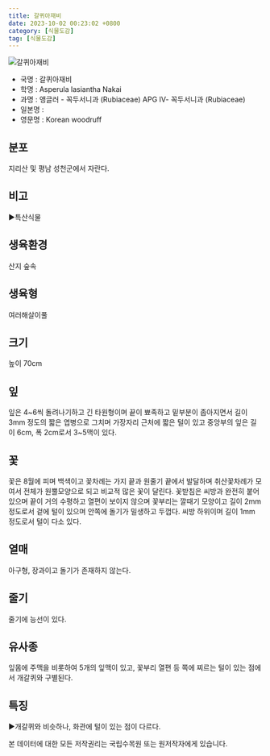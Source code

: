 ```yaml
---
title: 갈퀴아재비
date: 2023-10-02 00:23:02 +0800
category: [식물도감]
tag: [식물도감]
---
```




![갈퀴아재비](/fileUpload/plants/basic/Rubiaceae/Asperula/22915/22915_1_th2.JPG)
- 국명 : 갈퀴아재비
- 학명 : Asperula lasiantha Nakai
- 과명 : 앵글러 - 꼭두서니과 (Rubiaceae) APG Ⅳ- 꼭두서니과 (Rubiaceae)
- 일본명 : 
- 영문명 : Korean woodruff


## 분포
지리산 및 평남 성천군에서 자란다.
## 비고
▶특산식물
## 생육환경
산지 숲속
## 생육형
여러해살이풀
## 크기
높이 70cm
## 잎
잎은 4~6씩 돌려나기하고 긴 타원형이며 끝이 뾰족하고 밑부분이 좁아지면서 길이 3mm 정도의 짧은 엽병으로 그치며 가장자리 근처에 짧은 털이 있고 중앙부의 잎은 길이 6cm, 폭 2cm로서 3~5맥이 있다.
## 꽃
꽃은 8월에 피며 백색이고 꽃차례는 가지 끝과 원줄기 끝에서 발달하며 취산꽃차례가 모여서 전체가 원뿔모양으로 되고 비교적 많은 꽃이 달린다. 꽃받침은 씨방과 완전히 붙어 있으며 끝이 거의 수평하고 열편이 보이지 않으며 꽃부리는 깔때기 모양이고 길이 2mm 정도로서 겉에 털이 있으며 안쪽에 돌기가 밀생하고 두껍다. 씨방 하위이며 길이 1mm 정도로서 털이 다소 있다.
## 열매
아구형, 장과이고 돌기가 존재하지 않는다. 
## 줄기
줄기에 능선이 있다.
## 유사종
잎몸에 주맥을 비롯하여 5개의 잎맥이 있고, 꽃부리 열편 등 쪽에 찌르는 털이 있는 점에서 개갈퀴와 구별된다.
## 특징
▶개갈퀴와 비슷하나, 화관에 털이 있는 점이 다르다.






본 데이터에 대한 모든 저작권리는 국립수목원 또는 원저작자에게 있습니다.
